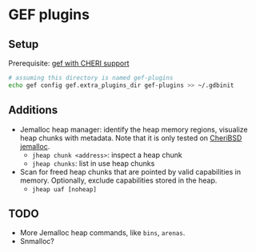# GEF plugins

## Setup

Prerequisite: [gef with CHERI support](https://github.com/CTSRD-CHERI/gef)

```sh
# assuming this directory is named gef-plugins
echo gef config gef.extra_plugins_dir gef-plugins >> ~/.gdbinit
```

## Additions

- Jemalloc heap manager: identify the heap memory regions, visualize heap chunks with metadata. Note that it is only tested on [CheriBSD jemalloc](https://github.com/CTSRD-CHERI/cheribsd/tree/main/contrib/jemalloc). 
    - `jheap chunk <address>`: inspect a heap chunk
    - `jheap chunks`: list in use heap chunks
- Scan for freed heap chunks that are pointed by valid capabilities in memory. Optionally, exclude capabilities stored in the heap.
    - `jheap uaf [noheap]`

## TODO

- More Jemalloc heap commands, like `bins`, `arenas`.
- Snmalloc?

